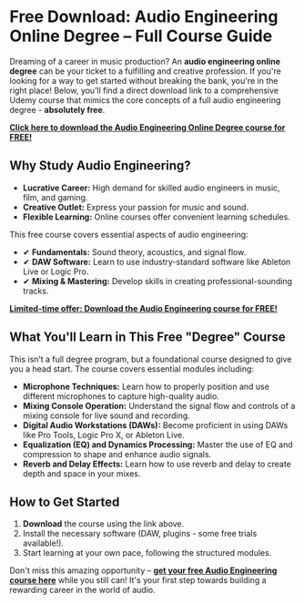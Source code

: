 # Free Download: Audio Engineering Online Degree – Full Course Guide

Dreaming of a career in music production? An **audio engineering online degree** can be your ticket to a fulfilling and creative profession. If you're looking for a way to get started without breaking the bank, you're in the right place! Below, you’ll find a direct download link to a comprehensive Udemy course that mimics the core concepts of a full audio engineering degree - **absolutely free**.

[**Click here to download the Audio Engineering Online Degree course for FREE!**](https://udemywork.com/audio-engineering-online-degree)

## Why Study Audio Engineering?

*   **Lucrative Career:** High demand for skilled audio engineers in music, film, and gaming.
*   **Creative Outlet:** Express your passion for music and sound.
*   **Flexible Learning:** Online courses offer convenient learning schedules.

This free course covers essential aspects of audio engineering:

*   ✔ **Fundamentals:** Sound theory, acoustics, and signal flow.
*   ✔ **DAW Software:** Learn to use industry-standard software like Ableton Live or Logic Pro.
*   ✔ **Mixing & Mastering:** Develop skills in creating professional-sounding tracks.

[**Limited-time offer: Download the Audio Engineering course for FREE!**](https://udemywork.com/audio-engineering-online-degree)

## What You'll Learn in This Free "Degree" Course

This isn’t a full degree program, but a foundational course designed to give you a head start. The course covers essential modules including:

*   **Microphone Techniques:** Learn how to properly position and use different microphones to capture high-quality audio.
*   **Mixing Console Operation:** Understand the signal flow and controls of a mixing console for live sound and recording.
*   **Digital Audio Workstations (DAWs):** Become proficient in using DAWs like Pro Tools, Logic Pro X, or Ableton Live.
*   **Equalization (EQ) and Dynamics Processing:** Master the use of EQ and compression to shape and enhance audio signals.
*   **Reverb and Delay Effects:** Learn how to use reverb and delay to create depth and space in your mixes.

## How to Get Started

1.  **Download** the course using the link above.
2.  Install the necessary software (DAW, plugins - some free trials available!).
3.  Start learning at your own pace, following the structured modules.

Don't miss this amazing opportunity – **[get your free Audio Engineering course here](https://udemywork.com/audio-engineering-online-degree)** while you still can! It's your first step towards building a rewarding career in the world of audio.
